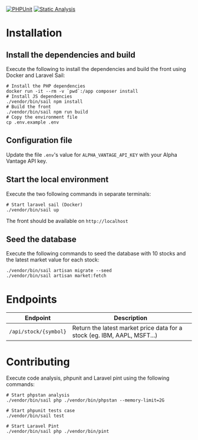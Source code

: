 <p align="center">

[![PHPUnit](https://github.com/jf-m/stock-live/actions/workflows/tests.yml/badge.svg)](https://github.com/jf-m/stock-live/actions/workflows/tests.yml)
[![Static Analysis](https://github.com/jf-m/stock-live/actions/workflows/static-analysis.yml/badge.svg)](https://github.com/jf-m/stock-live/actions/workflows/static-analysis.yml)

</p>

# Installation

## Install the dependencies and build

Execute the following to install the dependencies and build the front using Docker and Laravel Sail:
```shell
# Install the PHP dependencies
docker run -it --rm -v `pwd`:/app composer install
# Install JS dependencies
./vendor/bin/sail npm install
# Build the front
./vendor/bin/sail npm run build
# Copy the environment file
cp .env.example .env
```

## Configuration file

Update the file `.env`'s value for `ALPHA_VANTAGE_API_KEY` with your Alpha Vantage API key. 

## Start the local environment

Execute the two following commands in separate terminals:
```shell
# Start laravel sail (Docker)
./vendor/bin/sail up
```

The front should be available on `http://localhost`

## Seed the database

Execute the following commands to seed the database with 10 stocks and the latest market value for each stock:

```shell
./vendor/bin/sail artisan migrate --seed
./vendor/bin/sail artisan market:fetch
```

# Endpoints

| Endpoint            | Description                                                              |
|---------------------|--------------------------------------------------------------------------|
| `/api/stock/{symbol}` | Return the latest market price data for a stock (eg. IBM, AAPL, MSFT...) |


# Contributing

Execute code analysis, phpunit and Laravel pint using the following commands:
```shell
# Start phpstan analysis
./vendor/bin/sail php ./vendor/bin/phpstan --memory-limit=2G

# Start phpunit tests case
./vendor/bin/sail test

# Start Laravel Pint
./vendor/bin/sail php ./vendor/bin/pint 
```
